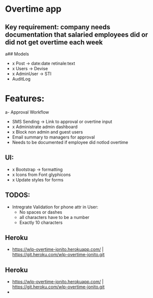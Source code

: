 # Overtime app

## Key requirement: company needs documentation that salaried  employees did or did not get overtime each week

a## Models
- x Post -> date:date retinale:text
- x Users -> Devise
- x AdminUser -> STI
- AuditLog

# Features: 
a- Approval Workflow
- SMS Sending -> Link to approval or overtine input
- x Administrate admin dashboard
- x Block non admin and guest users
- Email summary to managers for approval 
- Needs to be documented if employee did notlod overtime

## UI:
- x Bootstrap -> formatting
- x Icons from Font glyphicons
- x Update styles for forms

## TODOS:
- Intregrate Validation for phone attr in User:
	* No spaces or dashes
	* all characters have to be a number
	* Exactly 10 characters

## Heroku

- https://wlp-overtime-jonito.herokuapp.com/ | https://git.heroku.com/wlp-overtime-jonito.git
## Heroku

- https://wlp-overtime-jonito.herokuapp.com/ | https://git.heroku.com/wlp-overtime-jonito.git
- 


